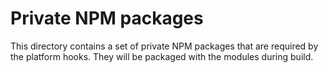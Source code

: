 # Private NPM packages

This directory contains a set of private NPM packages that are required by the
platform hooks. They will be packaged with the modules during build.
